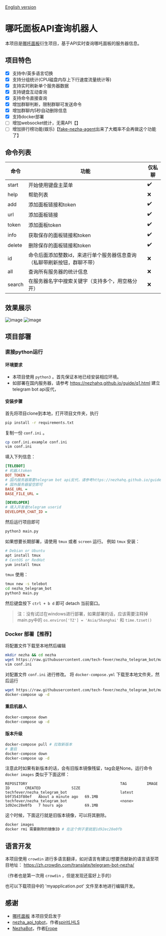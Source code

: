 [English version](https://github.com/tech-fever/nezha_telegram_bot/tree/main/en)

# 哪吒面板API查询机器人
本项目是[哪吒面板](https://github.com/nezhahq)衍生项目，基于API实时查询哪吒面板的服务器信息。

## 项目特色
- [x] 支持中/英多语言切换
- [x] 支持分组统计(CPU磁盘内存上下行速度流量统计等)
- [x] 支持实时刷新单个服务器数据
- [x] 支持键盘互动查询
- [x] 支持命令直接查询
- [x] 增加群聊判断，限制群聊可发送命令
- [x] 增加群聊内5秒自动删除信息
- [x] 支持docker部署
- [ ] 增加websocket统计，无需API【】
- [ ] 增加排行榜功能(娱乐)【[fake-nezha-agent](https://github.com/dysf888/fake-nezha-agent)出来了大概率不会再做这个功能了】

## 命令列表
| 命令 | 功能 | 仅私聊 |
| --- | --- | --- |
| start | 开始使用键盘主菜单 | ✔️ |
| help | 帮助列表 | ❌ |
| add | 添加面板链接和token | ✔️ |
| url | 添加面板链接 | ✔️ |
| token | 添加面板token | ✔️ |
| info | 获取保存的面板链接和token | ✔️ |
| delete | 删除保存的面板链接和token | ✔️ |
| id | 命令后面添加整数id，来进行单个服务器信息查询（私聊带刷新按钮，群聊不带） | ❌ |
| all | 查询所有服务器的统计信息 | ❌ |
| search | 在服务器名字中搜索关键字（支持多个，用空格分开） | ❌ |

## 效果展示
![image](https://user-images.githubusercontent.com/105153585/175813727-bef77a8e-ff46-4fd4-b41b-43902abf6159.png#pic_left)
![image](https://user-images.githubusercontent.com/105153585/175813645-4df4f4c7-2591-4133-9645-21c7db2f62ab.png#pic_right)



## 项目部署
### 直接python运行
#### 环境要求
- 本项目使用 `python3` 。首先保证本地已经安装相应环境。
- 如部署在国内服务器，请参考 https://nezhahq.github.io/guide/q1.html 建立telegram bot api反代，
#### 安装步骤
首先将项目clone到本地，打开项目文件夹，执行
```bash
pip install -r requirements.txt
```
复制一份 `conf.ini` 。
```bash
cp conf.ini.example conf.ini
vim conf.ini
```
填入下列信息：
```ini
[TELEBOT]
# 机器人token
BOT_TOKEN = 
# 国内服务器需要telegram bot api反代，请参考https://nezhahq.github.io/guide/q1.html
# 国外服务器留空即可
BASE_URL =
BASE_FILE_URL =

[DEVELOPER]
# 填入开发者telegram userid
DEVELOPER_CHAT_ID = 
```

然后运行项目即可
```bash
python3 main.py
```

如果想要长期部署，请使用 `tmux` 或者 `screen` 运行。
例如 `tmux` 安装：
```bash
# Debian or Ubuntu
apt install tmux
# CentOS or RedHat
yum install tmux
```
`tmux` 使用：
```bash
tmux new -s telebot
cd nezha_telegram_bot
python3 main.py
```
然后键盘按下 `ctrl + b d` 即可 detach 当前窗口。

> 注：没有试过在windows进行部署，如果部署的话，应该需要注释掉main.py中的
> `os.environ['TZ'] = 'Asia/Shanghai'` 和 `time.tzset()`
### Docker 部署【推荐】
将配置文件下载至本地然后编辑
```bash
mkdir nezha && cd nezha
wget https://raw.githubusercontent.com/tech-fever/nezha_telegram_bot/main/conf.ini.example -O conf.ini
vim conf.ini
```
对配置文件 `conf.ini` 进行修改。
将 `docker-compose.yml` 下载至本地文件夹，然后运行
```bash
wget https://raw.githubusercontent.com/tech-fever/nezha_telegram_bot/main/docker-compose.yml
docker-compose up -d
```
#### 重启机器人
```bash
docker-compose down
docker-compose up -d
```
#### 版本升级
```bash
docker-compose pull # 拉取新版本
# 重启
docker-compose down
docker-compose up -d
```
注意此时如果有新版本的话，会有旧版本镜像残留，tag会是None。运行命令 `docker images` 类似于下面这样：
```
REPOSITORY                                          TAG         IMAGE ID       CREATED              SIZE
techfever/nezha_telegram_bot                        latest      b9f3543f80ef   About a minute ago   69.1MB
techfever/nezha_telegram_bot                        <none>      1d92ec28e0fb   7 hours ago          69.1MB
```
这个时候，下面这行就是旧版本镜像，可以将其删除。
```bash
docker images
docker rmi 需要删除的镜像ID # 在这个例子里就是1d92ec28e0fb
```

## 语言开发
本项目使用 `crowdin` 进行多语言翻译，如对语言有建议/想要贡献新的语言请至项目地址：
https://zh.crowdin.com/translate/telegram-bot-nezha/

（作者也是第一次用 `crowdin` ，但是发现还蛮好上手的）

也可以下载项目中的 'myapplication.pot' 文件至本地进行编辑开发。

## 感谢
- [哪吒面板](https://github.com/naiba/nezha)
本项目受启发于
- [nezha_api_tgbot](https://github.com/spiritLHLS/nezha_api_tgbot)，作者[spiritLHLS](https://github.com/spiritLHLS)
- [NezhaBot](https://github.com/Erope/NezhaBot)，作者[Erope](https://github.com/Erope)

